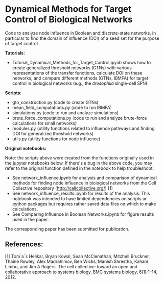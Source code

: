 Dynamical Methods for Target Control of Biological Networks
=======================================================

Code to analyze node influence in Boolean and discrete-state networks, in particular to find the domain of influence (DOI) of a seed set for the purpose of target control  


**Tutorials:**

- Tutorial_Dynamical_Methods_for_Target_Control.ipynb shows how to create generalized threshold networks (GTNs) with various representations of the transfer functions, calculate DOI on these networks, and compare different methods (GTNs, IBMFA) for target control in biological networks (e.g., the _drosophila_ single-cell SPN).


**Scripts:**

- gtn_construction.py (code to create GTNs)
- mean_field_computations.py (code to run IBMFA)
- simulations.py (code to run and analyze simulations)
- brute_force_computations.py (code to run and analyze brute-force calculations for small networks)
- modules.py (utility functions related to influence pathways and finding DOI for generalized threshold networks)
- utils.py (utility functions for node influence)

**Original notebooks:**

Note: the scripts above were created from the functions originally used in the jupyter notebooks below.  If there's a bug in the above code, you may refer to the original function defined in the notebook to help troubleshoot.
- See network_influence.ipynb for analysis and comparison of dynamical methods for finding node influence in biological networks from the Cell Collective repository (http://cellcollective.org/) [1]
- See network_influence_results.ipynb for results of the analysis.  This notebook was intended to have limited dependencies on scripts or python packages but requires rather saved data files on which to make calculations. 
- See Comparing Influence in Boolean Networks.ipynb for figure results used in the paper.


The corresponding paper has been submitted for publication.

References:
---------

[1] Tom´aˇs Helikar, Bryan Kowal, Sean McClenathan, Mitchell Bruckner, Thaine Rowley, Alex Madrahimov, Ben Wicks, Manish Shrestha, Kahani Limbu, and Jim A
Rogers. The cell collective: toward an open and collaborative approach to systems biology. BMC systems biology, 6(1):1–14, 2012.
